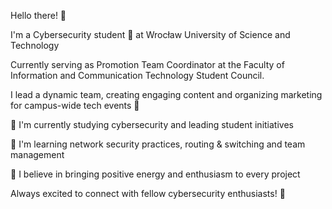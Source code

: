 Hello there! 👋

I'm a Cybersecurity student 🔐 at Wrocław University of Science and Technology

Currently serving as Promotion Team Coordinator at the Faculty of Information and Communication Technology Student Council. 

I lead a dynamic team, creating engaging content and organizing marketing for campus-wide tech events 📢

🔭 I'm currently studying cybersecurity and leading student initiatives

🌱 I'm learning network security practices, routing & switching and team management

🚀 I believe in bringing positive energy and enthusiasm to every project

Always excited to connect with fellow cybersecurity enthusiasts! 🤝
